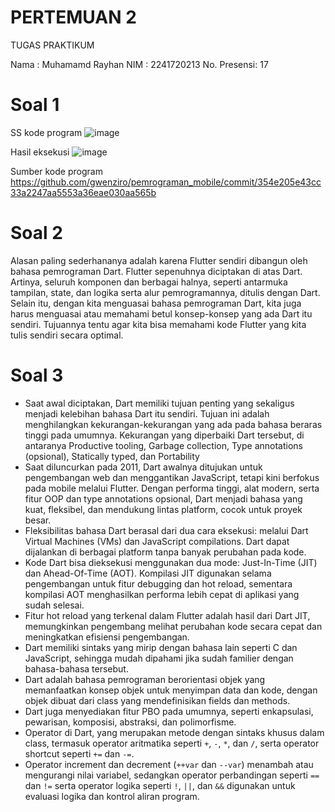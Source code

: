 # PERTEMUAN 2

TUGAS PRAKTIKUM

Nama        : Muhamamd Rayhan
NIM         : 2241720213
No. Presensi: 17

# Soal 1
SS kode program
![image](https://github.com/user-attachments/assets/ef9bcd80-6fe2-4a18-b45e-3df3b55126b6)

Hasil eksekusi
![image](https://github.com/user-attachments/assets/089f327c-22d5-4d54-9a22-c8c106ed3033)

Sumber kode program
https://github.com/gwenziro/pemrograman_mobile/commit/354e205e43cc33a2247aa5553a36eae030aa565b

# Soal 2
Alasan paling sederhananya adalah karena Flutter sendiri dibangun oleh bahasa pemrograman Dart. Flutter sepenuhnya diciptakan di atas Dart. Artinya, seluruh komponen dan berbagai halnya, seperti antarmuka tampilan, state, dan logika serta alur pemrogramannya, ditulis dengan Dart. Selain itu, dengan kita menguasai bahasa pemrograman Dart, kita juga harus menguasai atau memahami betul konsep-konsep yang ada Dart itu sendiri. Tujuannya tentu agar kita bisa memahami kode Flutter yang kita tulis sendiri secara optimal.

# Soal 3
- Saat awal diciptakan, Dart memiliki tujuan penting yang sekaligus menjadi kelebihan bahasa Dart itu sendiri. Tujuan ini adalah menghilangkan kekurangan-kekurangan yang ada pada bahasa beraras tinggi pada umumnya. Kekurangan yang diperbaiki Dart tersebut, di antaranya Productive tooling, Garbage collection, Type annotations (opsional), Statically typed, dan Portability
- Saat diluncurkan pada 2011, Dart awalnya ditujukan untuk pengembangan web dan menggantikan JavaScript, tetapi kini berfokus pada mobile melalui Flutter. Dengan performa tinggi, alat modern, serta fitur OOP dan type annotations opsional, Dart menjadi bahasa yang kuat, fleksibel, dan mendukung lintas platform, cocok untuk proyek besar.
- Fleksibilitas bahasa Dart berasal dari dua cara eksekusi: melalui Dart Virtual Machines (VMs) dan JavaScript compilations. Dart dapat dijalankan di berbagai platform tanpa banyak perubahan pada kode.
- Kode Dart bisa dieksekusi menggunakan dua mode: Just-In-Time (JIT) dan Ahead-Of-Time (AOT). Kompilasi JIT digunakan selama pengembangan untuk fitur debugging dan hot reload, sementara kompilasi AOT menghasilkan performa lebih cepat di aplikasi yang sudah selesai.
- Fitur hot reload yang terkenal dalam Flutter adalah hasil dari Dart JIT, memungkinkan pengembang melihat perubahan kode secara cepat dan meningkatkan efisiensi pengembangan.
- Dart memiliki sintaks yang mirip dengan bahasa lain seperti C dan JavaScript, sehingga mudah dipahami jika sudah familier dengan bahasa-bahasa tersebut.
- Dart adalah bahasa pemrograman berorientasi objek yang memanfaatkan konsep objek untuk menyimpan data dan kode, dengan objek dibuat dari class yang mendefinisikan fields dan methods.
- Dart juga menyediakan fitur PBO pada umumnya, seperti enkapsulasi, pewarisan, komposisi, abstraksi, dan polimorfisme.
- Operator di Dart, yang merupakan metode dengan sintaks khusus dalam class, termasuk operator aritmatika seperti `+`, `-`, `*`, dan `/`, serta operator shortcut seperti `+=` dan `-=`.
- Operator increment dan decrement (`++var` dan `--var`) menambah atau mengurangi nilai variabel, sedangkan operator perbandingan seperti `==` dan `!=` serta operator logika seperti `!`, `||`, dan `&&` digunakan untuk evaluasi logika dan kontrol aliran program.
